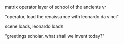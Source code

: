 matrix operator layer of school of the ancients vr

"operator, load the renaissance with leonardo da vinci"

scene loads, leonardo loads

"greetings scholar, what shall we invent today?" 

